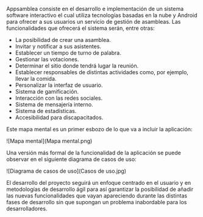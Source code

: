 

Appsamblea consiste en el desarrollo e implementación de un sistema software interactivo el cual utiliza tecnologías basadas en la nube y Android para ofrecer a sus usuarios un servicio de gestión de asambleas. Las funcionalidades que ofrecerá el sistema serán, entre otras:
- La posibilidad de crear una asamblea.
- Invitar y notificar a sus asistentes. 
- Establecer un tiempo de turno de palabra.
- Gestionar las votaciones.
- Determinar el sitio donde tendrá lugar la reunión.
- Establecer responsables de distintas actividades como, por ejemplo, llevar la comida.
- Personalizar la interfaz de usuario.
- Sistema de gamificación.
- Interacción con las redes sociales.
- Sistema de mensajería interno.
- Sistema de estadísticas.
- Accesibilidad para discapacitados.

Este mapa mental es un primer esbozo de lo que va a incluir la aplicación:

![Mapa mental](Mapa mental.png)

Una versión más formal de la funcionalidad de la aplicación se puede observar en el siguiente diagrama de casos de uso:

![Diagrama de casos de uso](Casos de uso.jpg)

El desarrollo del proyecto seguirá un enfoque centrado en el usuario y en metodologías de desarrollo ágil para así garantizar la posibilidad de añadir las nuevas funcionalidades que vayan apareciendo durante las distintas fases de desarrollo sin que supongan un problema inabordable para los desarrolladores.

